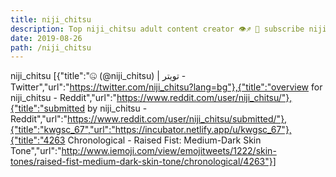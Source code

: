 ```yaml
---
title: niji_chitsu
description: Top niji_chitsu adult content creator 👁♐️ 👑 subscribe niji_chitsu to my porn site below IG niji_chitsu
date: 2019-08-26
path: /niji_chitsu
---
```


niji_chitsu
[{"title":"🤐 (@niji_chitsu) | تويتر - Twitter","url":"https://twitter.com/niji_chitsu?lang=bg"},{"title":"overview for niji_chitsu - Reddit","url":"https://www.reddit.com/user/niji_chitsu/"},{"title":"submitted by niji_chitsu - Reddit","url":"https://www.reddit.com/user/niji_chitsu/submitted/"},{"title":"kwgsc_67","url":"https://incubator.netlify.app/u/kwgsc_67"},{"title":"4263 Chronological - Raised Fist: Medium-Dark Skin Tone","url":"http://www.iemoji.com/view/emojitweets/1222/skin-tones/raised-fist-medium-dark-skin-tone/chronological/4263"}]

